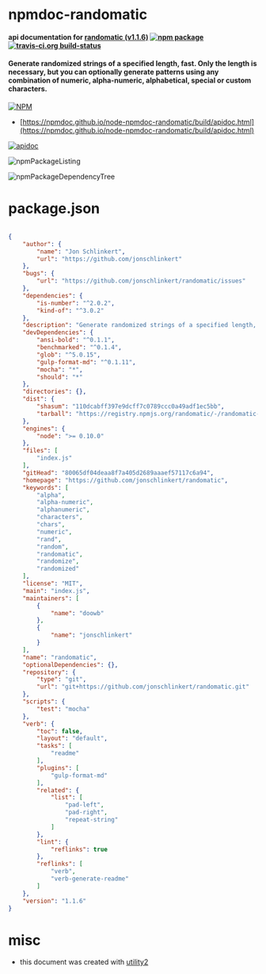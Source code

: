 # npmdoc-randomatic

#### api documentation for  [randomatic (v1.1.6)](https://github.com/jonschlinkert/randomatic)  [![npm package](https://img.shields.io/npm/v/npmdoc-randomatic.svg?style=flat-square)](https://www.npmjs.org/package/npmdoc-randomatic) [![travis-ci.org build-status](https://api.travis-ci.org/npmdoc/node-npmdoc-randomatic.svg)](https://travis-ci.org/npmdoc/node-npmdoc-randomatic)

#### Generate randomized strings of a specified length, fast. Only the length is necessary, but you can optionally generate patterns using any combination of numeric, alpha-numeric, alphabetical, special or custom characters.

[![NPM](https://nodei.co/npm/randomatic.png?downloads=true&downloadRank=true&stars=true)](https://www.npmjs.com/package/randomatic)

- [https://npmdoc.github.io/node-npmdoc-randomatic/build/apidoc.html](https://npmdoc.github.io/node-npmdoc-randomatic/build/apidoc.html)

[![apidoc](https://npmdoc.github.io/node-npmdoc-randomatic/build/screenCapture.buildCi.browser.%252Ftmp%252Fbuild%252Fapidoc.html.png)](https://npmdoc.github.io/node-npmdoc-randomatic/build/apidoc.html)

![npmPackageListing](https://npmdoc.github.io/node-npmdoc-randomatic/build/screenCapture.npmPackageListing.svg)

![npmPackageDependencyTree](https://npmdoc.github.io/node-npmdoc-randomatic/build/screenCapture.npmPackageDependencyTree.svg)



# package.json

```json

{
    "author": {
        "name": "Jon Schlinkert",
        "url": "https://github.com/jonschlinkert"
    },
    "bugs": {
        "url": "https://github.com/jonschlinkert/randomatic/issues"
    },
    "dependencies": {
        "is-number": "^2.0.2",
        "kind-of": "^3.0.2"
    },
    "description": "Generate randomized strings of a specified length, fast. Only the length is necessary, but you can optionally generate patterns using any combination of numeric, alpha-numeric, alphabetical, special or custom characters.",
    "devDependencies": {
        "ansi-bold": "^0.1.1",
        "benchmarked": "^0.1.4",
        "glob": "^5.0.15",
        "gulp-format-md": "^0.1.11",
        "mocha": "*",
        "should": "*"
    },
    "directories": {},
    "dist": {
        "shasum": "110dcabff397e9dcff7c0789ccc0a49adf1ec5bb",
        "tarball": "https://registry.npmjs.org/randomatic/-/randomatic-1.1.6.tgz"
    },
    "engines": {
        "node": ">= 0.10.0"
    },
    "files": [
        "index.js"
    ],
    "gitHead": "80065df04deaa8f7a405d2689aaaef57117c6a94",
    "homepage": "https://github.com/jonschlinkert/randomatic",
    "keywords": [
        "alpha",
        "alpha-numeric",
        "alphanumeric",
        "characters",
        "chars",
        "numeric",
        "rand",
        "random",
        "randomatic",
        "randomize",
        "randomized"
    ],
    "license": "MIT",
    "main": "index.js",
    "maintainers": [
        {
            "name": "doowb"
        },
        {
            "name": "jonschlinkert"
        }
    ],
    "name": "randomatic",
    "optionalDependencies": {},
    "repository": {
        "type": "git",
        "url": "git+https://github.com/jonschlinkert/randomatic.git"
    },
    "scripts": {
        "test": "mocha"
    },
    "verb": {
        "toc": false,
        "layout": "default",
        "tasks": [
            "readme"
        ],
        "plugins": [
            "gulp-format-md"
        ],
        "related": {
            "list": [
                "pad-left",
                "pad-right",
                "repeat-string"
            ]
        },
        "lint": {
            "reflinks": true
        },
        "reflinks": [
            "verb",
            "verb-generate-readme"
        ]
    },
    "version": "1.1.6"
}
```



# misc
- this document was created with [utility2](https://github.com/kaizhu256/node-utility2)
